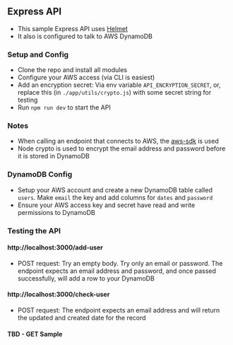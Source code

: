 ## Express API
- This sample Express API uses <a href="https://github.com/helmetjs/helmet">Helmet</a>
- It also is configured to talk to AWS DynamoDB

### Setup and Config
- Clone the repo and install all modules
- Configure your AWS access (via CLI is easiest)
- Add an encryption secret: Via env variable `API_ENCRYPTION_SECRET`, or, replace this (in `./app/utils/crypto.js`) with some secret string for testing
- Run `npm run dev` to start the API

### Notes
- When calling an endpoint that connects to AWS, the <a href="https://github.com/aws/aws-sdk-js">aws-sdk</a> is used
- Node crypto is used to encrypt the email address and password before it is stored in DynamoDB

### DynamoDB Config
- Setup your AWS account and create a new DynamoDB table called `users`. Make `email` the key and add columns for `dates` and `password`
- Ensure your AWS access key and secret have read and write permissions to DynamoDB

### Testing the API
#### http://localhost:3000/add-user
- POST request: Try an empty body. Try only an email or password. The endpoint expects an email address and password, and once passed successfully, will add a row to your DynamoDB

#### http://localhost:3000/check-user
- POST request: The endpoint expects an email address and will return the updated and created date for the record

#### TBD - GET Sample
